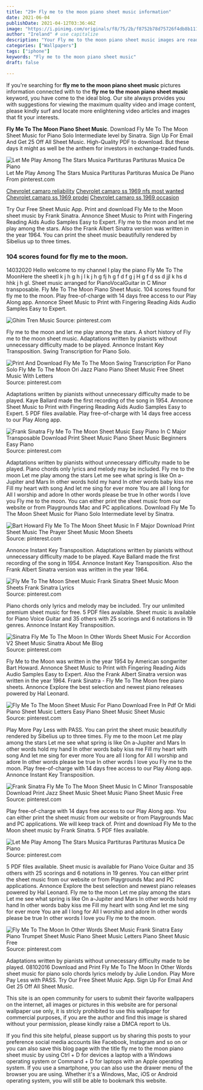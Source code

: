 ```yaml
---
title: "29+ Fly me to the moon piano sheet music information"
date: 2021-06-04
publishDate: 2021-04-12T03:36:46Z
image: "https://i.pinimg.com/originals/f8/75/2b/f8752b78d75726f4db8b111e56d37bd0.png"
author: "Ireland" # use capitalize
description: "Your Fly me to the moon piano sheet music images are ready. Fly me to the moon piano sheet music are a topic that is being searched for and liked by netizens now. You can Download the Fly me to the moon piano sheet music files here. Get all free photos and vectors."
categories: ["Wallpapers"]
tags: ["iphone"]
keywords: "Fly me to the moon piano sheet music"
draft: false

---
```


If you're searching for **fly me to the moon piano sheet music** pictures information connected with to the **fly me to the moon piano sheet music** keyword, you have come to the ideal  blog.  Our site always  provides you with  suggestions  for viewing  the maximum  quality video and image  content, please kindly surf and locate more enlightening video articles and images  that fit your interests.

**Fly Me To The Moon Piano Sheet Music**. Download Fly Me To The Moon Sheet Music for Piano Solo Intermediate level by Sinatra. Sign Up For Email And Get 25 Off All Sheet Music. High-Quality PDF to download. But these days it might as well be the anthem for investors in exchange-traded funds.

![Let Me Play Among The Stars Musica Partituras Partituras Musica De Piano](https://i.pinimg.com/originals/74/54/95/745495466e2182617d21dac30e092024.jpg "Let Me Play Among The Stars Musica Partituras Partituras Musica De Piano")
Let Me Play Among The Stars Musica Partituras Partituras Musica De Piano From pinterest.com

[Chevrolet camaro reliability](/chevrolet-camaro-reliability/)
[Chevrolet camaro ss 1969 nfs most wanted](/chevrolet-camaro-ss-1969-nfs-most-wanted/)
[Chevrolet camaro ss 1969 prodej](/chevrolet-camaro-ss-1969-prodej/)
[Chevrolet camaro ss 1969 occasion](/chevrolet-camaro-ss-1969-occasion/)

Try Our Free Sheet Music App. Print and download Fly Me to the Moon sheet music by Frank Sinatra. Annonce Sheet Music to Print with Fingering Reading Aids Audio Samples Easy to Expert. Fly me to the moon and let me play among the stars. Also the Frank Albert Sinatra version was written in the year 1964. You can print the sheet music beautifully rendered by Sibelius up to three times.

### 104 scores found for fly me to the moon.

14032020 Hello welcome to my channel I play the piano Fly Me To The MoonHere the sheetl k j h g h j l k j h g fj h g f d f g j H g f d ss d jjl k hs d hhk j h gl. Sheet music arranged for PianoVocalGuitar in C Minor transposable. Fly Me To The Moon Piano Sheet Music. 104 scores found for fly me to the moon. Play free-of-charge with 14 days free access to our Play Along app. Annonce Sheet Music to Print with Fingering Reading Aids Audio Samples Easy to Expert.


![Ghim Tren Music](https://i.pinimg.com/originals/2e/0a/35/2e0a3537e5ce909a08c590f9fbe4038b.png "Ghim Tren Music")
Source: pinterest.com

Fly me to the moon and let me play among the stars. A short history of Fly me to the moon sheet music. Adaptations written by pianists without unnecessary difficulty made to be played. Annonce Instant Key Transposition. Swing Transcription for Piano Solo.

![Print And Download Fly Me To The Moon Swing Transcription For Piano Solo Fly Me To The Moon Ori Jazz Piano Piano Sheet Music Free Sheet Music With Letters](https://i.pinimg.com/originals/b7/81/dc/b781dc1605b26686ef375c4382d1d8c1.jpg "Print And Download Fly Me To The Moon Swing Transcription For Piano Solo Fly Me To The Moon Ori Jazz Piano Piano Sheet Music Free Sheet Music With Letters")
Source: pinterest.com

Adaptations written by pianists without unnecessary difficulty made to be played. Kaye Ballard made the first recording of the song in 1954. Annonce Sheet Music to Print with Fingering Reading Aids Audio Samples Easy to Expert. 5 PDF files available. Play free-of-charge with 14 days free access to our Play Along app.

![Frank Sinatra Fly Me To The Moon Sheet Music Easy Piano In C Major Transposable Download Print Sheet Music Piano Sheet Music Beginners Easy Piano](https://i.pinimg.com/originals/0f/7c/6a/0f7c6aeb23ab7bd97817cd7f473ed72f.gif "Frank Sinatra Fly Me To The Moon Sheet Music Easy Piano In C Major Transposable Download Print Sheet Music Piano Sheet Music Beginners Easy Piano")
Source: pinterest.com

Adaptations written by pianists without unnecessary difficulty made to be played. Piano chords only lyrics and melody may be included. Fly me to the moon Let me play among the stars Let me see what spring is like On a-Jupiter and Mars In other words hold my hand In other words baby kiss me Fill my heart with song And let me sing for ever more You are all I long for All I worship and adore In other words please be true In other words I love you Fly me to the moon. You can either print the sheet music from our website or from Playgrounds Mac and PC applications. Download Fly Me To The Moon Sheet Music for Piano Solo Intermediate level by Sinatra.

![Bart Howard Fly Me To The Moon Sheet Music In F Major Download Print Sheet Music The Prayer Sheet Music Moon Sheets](https://i.pinimg.com/originals/42/af/d9/42afd94bc6e7ee6482b214e0d9836a9b.gif "Bart Howard Fly Me To The Moon Sheet Music In F Major Download Print Sheet Music The Prayer Sheet Music Moon Sheets")
Source: pinterest.com

Annonce Instant Key Transposition. Adaptations written by pianists without unnecessary difficulty made to be played. Kaye Ballard made the first recording of the song in 1954. Annonce Instant Key Transposition. Also the Frank Albert Sinatra version was written in the year 1964.

![Fly Me To The Moon Sheet Music Frank Sinatra Sheet Music Moon Sheets Frank Sinatra Lyrics](https://i.pinimg.com/474x/e6/69/ec/e669ec237f73d31fc20aea49e8b74920.jpg "Fly Me To The Moon Sheet Music Frank Sinatra Sheet Music Moon Sheets Frank Sinatra Lyrics")
Source: pinterest.com

Piano chords only lyrics and melody may be included. Try our unlimited premium sheet music for free. 5 PDF files available. Sheet music is available for Piano Voice Guitar and 35 others with 25 scorings and 6 notations in 19 genres. Annonce Instant Key Transposition.

![Sinatra Fly Me To The Moon In Other Words Sheet Music For Accordion V2 Sheet Music Sinatra About Me Blog](https://i.pinimg.com/originals/a6/71/e1/a671e114e3e71b98dfa5b636761b150c.png "Sinatra Fly Me To The Moon In Other Words Sheet Music For Accordion V2 Sheet Music Sinatra About Me Blog")
Source: pinterest.com

Fly Me to the Moon was written in the year 1954 by American songwriter Bart Howard. Annonce Sheet Music to Print with Fingering Reading Aids Audio Samples Easy to Expert. Also the Frank Albert Sinatra version was written in the year 1964. Frank Sinatra - Fly Me To The Moon free piano sheets. Annonce Explore the best selection and newest piano releases powered by Hal Leonard.

![Fly Me To The Moon Sheet Music For Piano Download Free In Pdf Or Midi Piano Sheet Music Letters Easy Piano Sheet Music Sheet Music](https://i.pinimg.com/originals/8d/b2/3f/8db23f80f69e619c205b7530912317db.png "Fly Me To The Moon Sheet Music For Piano Download Free In Pdf Or Midi Piano Sheet Music Letters Easy Piano Sheet Music Sheet Music")
Source: pinterest.com

Play More Pay Less with PASS. You can print the sheet music beautifully rendered by Sibelius up to three times. Fly me to the moon Let me play among the stars Let me see what spring is like On a-Jupiter and Mars In other words hold my hand In other words baby kiss me Fill my heart with song And let me sing for ever more You are all I long for All I worship and adore In other words please be true In other words I love you Fly me to the moon. Play free-of-charge with 14 days free access to our Play Along app. Annonce Instant Key Transposition.

![Frank Sinatra Fly Me To The Moon Sheet Music In C Minor Transposable Download Print Jazz Sheet Music Sheet Music Piano Sheet Music Free](https://i.pinimg.com/originals/ab/d8/ce/abd8ce72fbf56a07f19c09c9d3022bf2.gif "Frank Sinatra Fly Me To The Moon Sheet Music In C Minor Transposable Download Print Jazz Sheet Music Sheet Music Piano Sheet Music Free")
Source: pinterest.com

Play free-of-charge with 14 days free access to our Play Along app. You can either print the sheet music from our website or from Playgrounds Mac and PC applications. We will keep track of. Print and download Fly Me to the Moon sheet music by Frank Sinatra. 5 PDF files available.

![Let Me Play Among The Stars Musica Partituras Partituras Musica De Piano](https://i.pinimg.com/originals/74/54/95/745495466e2182617d21dac30e092024.jpg "Let Me Play Among The Stars Musica Partituras Partituras Musica De Piano")
Source: pinterest.com

5 PDF files available. Sheet music is available for Piano Voice Guitar and 35 others with 25 scorings and 6 notations in 19 genres. You can either print the sheet music from our website or from Playgrounds Mac and PC applications. Annonce Explore the best selection and newest piano releases powered by Hal Leonard. Fly me to the moon Let me play among the stars Let me see what spring is like On a-Jupiter and Mars In other words hold my hand In other words baby kiss me Fill my heart with song And let me sing for ever more You are all I long for All I worship and adore In other words please be true In other words I love you Fly me to the moon.

![Fly Me To The Moon In Other Words Sheet Music Frank Sinatra Easy Piano Trumpet Sheet Music Piano Sheet Music Letters Piano Sheet Music Free](https://i.pinimg.com/originals/f8/75/2b/f8752b78d75726f4db8b111e56d37bd0.png "Fly Me To The Moon In Other Words Sheet Music Frank Sinatra Easy Piano Trumpet Sheet Music Piano Sheet Music Letters Piano Sheet Music Free")
Source: pinterest.com

Adaptations written by pianists without unnecessary difficulty made to be played. 08102016 Download and Print Fly Me To The Moon In Other Words sheet music for piano solo chords lyrics melody by Julie London. Play More Pay Less with PASS. Try Our Free Sheet Music App. Sign Up For Email And Get 25 Off All Sheet Music.

This site is an open community for users to submit their favorite wallpapers on the internet, all images or pictures in this website are for personal wallpaper use only, it is stricly prohibited to use this wallpaper for commercial purposes, if you are the author and find this image is shared without your permission, please kindly raise a DMCA report to Us.

If you find this site helpful, please support us by sharing this posts to your preference social media accounts like Facebook, Instagram and so on or you can also save this blog page with the title fly me to the moon piano sheet music by using Ctrl + D for devices a laptop with a Windows operating system or Command + D for laptops with an Apple operating system. If you use a smartphone, you can also use the drawer menu of the browser you are using. Whether it's a Windows, Mac, iOS or Android operating system, you will still be able to bookmark this website.
